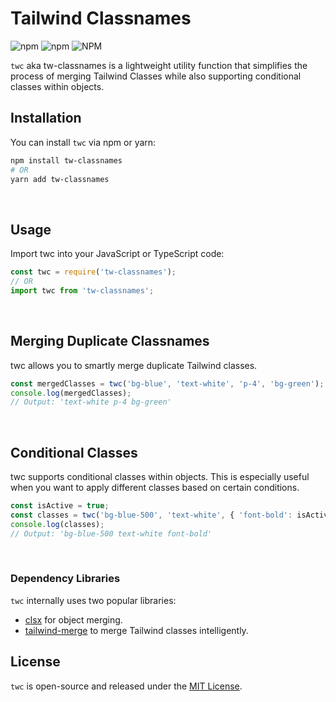 # Tailwind Classnames

![npm](https://img.shields.io/npm/v/twc) ![npm](https://img.shields.io/npm/dt/twc) ![NPM](https://img.shields.io/npm/l/tw-classnames)

`twc` aka tw-classnames is a lightweight utility function that simplifies the process of merging Tailwind Classes while also supporting conditional classes within objects.

## Installation

You can install `twc` via npm or yarn:

```bash
npm install tw-classnames
# OR
yarn add tw-classnames
```


<br />

## Usage
Import twc into your JavaScript or TypeScript code:

```javascript
const twc = require('tw-classnames');
// OR
import twc from 'tw-classnames';
```
<br />

## Merging Duplicate Classnames
twc allows you to smartly merge duplicate Tailwind classes.

````javascript
const mergedClasses = twc('bg-blue', 'text-white', 'p-4', 'bg-green');
console.log(mergedClasses);
// Output: 'text-white p-4 bg-green'
````

<br />

## Conditional Classes
twc supports conditional classes within objects. This is especially useful when you want to apply different classes based on certain conditions.

````javascript
const isActive = true;
const classes = twc('bg-blue-500', 'text-white', { 'font-bold': isActive });
console.log(classes);
// Output: 'bg-blue-500 text-white font-bold'
````

<br />


### Dependency Libraries

`twc` internally uses two popular libraries:
- [clsx](https://www.npmjs.com/package/clsx) for object merging.
- [tailwind-merge](https://www.npmjs.com/package/tailwind-merge) to merge Tailwind classes intelligently.


## License

`twc` is open-source and released under the [MIT License](LICENSE).
